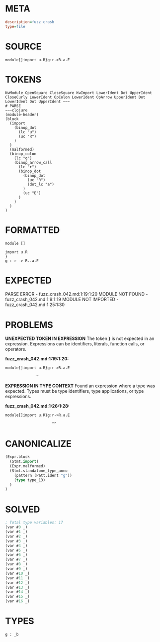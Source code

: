 # META
~~~ini
description=fuzz crash
type=file
~~~
# SOURCE
~~~roc
module[]import u.R}g:r->R.a.E
~~~
# TOKENS
~~~text
KwModule OpenSquare CloseSquare KwImport LowerIdent Dot UpperIdent CloseCurly LowerIdent OpColon LowerIdent OpArrow UpperIdent Dot LowerIdent Dot UpperIdent ~~~
# PARSE
~~~clojure
(module-header)
(block
  (import
    (binop_dot
      (lc "u")
      (uc "R")
    )
  )
  (malformed)
  (binop_colon
    (lc "g")
    (binop_arrow_call
      (lc "r")
      (binop_dot
        (binop_dot
          (uc "R")
          (dot_lc "a")
        )
        (uc "E")
      )
    )
  )
)
~~~
# FORMATTED
~~~roc
module []

import u.R
}
g : r -> R..a.E
~~~
# EXPECTED
PARSE ERROR - fuzz_crash_042.md:1:19:1:20
MODULE NOT FOUND - fuzz_crash_042.md:1:9:1:19
MODULE NOT IMPORTED - fuzz_crash_042.md:1:25:1:30
# PROBLEMS
**UNEXPECTED TOKEN IN EXPRESSION**
The token **}** is not expected in an expression.
Expressions can be identifiers, literals, function calls, or operators.

**fuzz_crash_042.md:1:19:1:20:**
```roc
module[]import u.R}g:r->R.a.E
```
                  ^


**EXPRESSION IN TYPE CONTEXT**
Found an expression where a type was expected.
Types must be type identifiers, type applications, or type expressions.

**fuzz_crash_042.md:1:26:1:28:**
```roc
module[]import u.R}g:r->R.a.E
```
                         ^^


# CANONICALIZE
~~~clojure
(Expr.block
  (Stmt.import)
  (Expr.malformed)
  (Stmt.standalone_type_anno
    (pattern (Patt.ident "g"))
    (type type_13)
  )
)
~~~
# SOLVED
~~~clojure
; Total type variables: 17
(var #0 _)
(var #1 _)
(var #2 _)
(var #3 _)
(var #4 _)
(var #5 _)
(var #6 _)
(var #7 _)
(var #8 _)
(var #9 _)
(var #10 _)
(var #11 _)
(var #12 _)
(var #13 _)
(var #14 _)
(var #15 _)
(var #16 _)
~~~
# TYPES
~~~roc
g : _b
~~~
